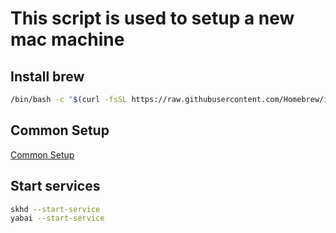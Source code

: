 # This script is used to setup a new mac machine

## Install brew

```sh
/bin/bash -c "$(curl -fsSL https://raw.githubusercontent.com/Homebrew/install/HEAD/install.sh)"
```

## Common Setup
[Common Setup](setup_common.md)

## Start services

```sh
skhd --start-service
yabai --start-service
```
